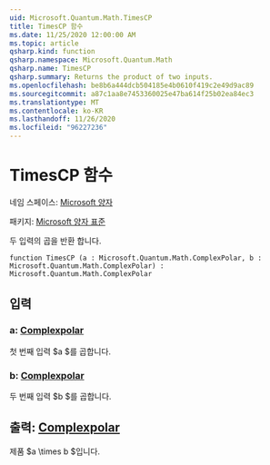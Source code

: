 ```yaml
---
uid: Microsoft.Quantum.Math.TimesCP
title: TimesCP 함수
ms.date: 11/25/2020 12:00:00 AM
ms.topic: article
qsharp.kind: function
qsharp.namespace: Microsoft.Quantum.Math
qsharp.name: TimesCP
qsharp.summary: Returns the product of two inputs.
ms.openlocfilehash: be8b6a444dcb504185e4b0610f419c2e49d9ac89
ms.sourcegitcommit: a87c1aa8e7453360025e47ba614f25b02ea84ec3
ms.translationtype: MT
ms.contentlocale: ko-KR
ms.lasthandoff: 11/26/2020
ms.locfileid: "96227236"
---
```

# <a name="timescp-function"></a>TimesCP 함수

네임 스페이스: [Microsoft 양자](xref:Microsoft.Quantum.Math)

패키지: [Microsoft 양자 표준](https://nuget.org/packages/Microsoft.Quantum.Standard)


두 입력의 곱을 반환 합니다.

```qsharp
function TimesCP (a : Microsoft.Quantum.Math.ComplexPolar, b : Microsoft.Quantum.Math.ComplexPolar) : Microsoft.Quantum.Math.ComplexPolar
```


## <a name="input"></a>입력

### <a name="a--complexpolar"></a>a: [Complexpolar](xref:Microsoft.Quantum.Math.ComplexPolar)

첫 번째 입력 $a $를 곱합니다.


### <a name="b--complexpolar"></a>b: [Complexpolar](xref:Microsoft.Quantum.Math.ComplexPolar)

두 번째 입력 $b $를 곱합니다.



## <a name="output--complexpolar"></a>출력: [Complexpolar](xref:Microsoft.Quantum.Math.ComplexPolar)

제품 $a \times b $입니다.